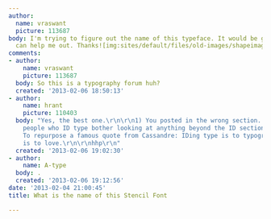 ```yaml
---
author:
  name: vraswant
  picture: 113687
body: I'm trying to figure out the name of this typeface. It would be great if anyone
  can help me out. Thanks![img:sites/default/files/old-images/shapeimage_2_5317.png]
comments:
- author:
    name: vraswant
    picture: 113687
  body: So this is a typography forum huh?
  created: '2013-02-06 18:50:13'
- author:
    name: hrant
    picture: 110403
  body: "Yes, the best one.\r\n\r\n1) You posted in the wrong section. Extremely few
    people who ID type bother looking at anything beyond the ID section. Maybe because:\r\n2)
    To repurpose a famous quote from Cassandre: IDing type is to typography what rape
    is to love.\r\n\r\nhhp\r\n"
  created: '2013-02-06 19:02:30'
- author:
    name: A-type
  body: .
  created: '2013-02-06 19:12:56'
date: '2013-02-04 21:00:45'
title: What is the name of this Stencil Font

---
```

